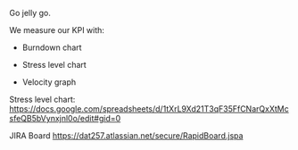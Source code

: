 Go jelly go.


We measure our KPI with:

 - Burndown chart

 - Stress level chart

 - Velocity graph

Stress level chart:
https://docs.google.com/spreadsheets/d/1tXrL9Xd21T3qF35FfCNarQxXtMcsfeQB5bVynxjnl0o/edit#gid=0 

JIRA Board
https://dat257.atlassian.net/secure/RapidBoard.jspa


